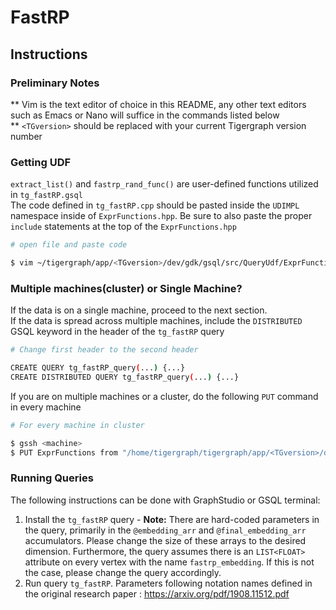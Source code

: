 # FastRP
## Instructions

### Preliminary Notes
**  Vim is the text editor of choice in this README, any other text editors such as Emacs or Nano will suffice in the commands listed below 
\
**  `<TGversion>` should be replaced with your current Tigergraph version number


### Getting UDF
`extract_list()` and `fastrp_rand_func()` are user-defined functions utilized in `tg_fastRP.gsql` \
The code defined in `tg_fastRP.cpp` should be pasted inside the `UDIMPL` namespace inside of `ExprFunctions.hpp`. Be sure to also paste the proper `include` statements at the top of the `ExprFunctions.hpp`
```bash
# open file and paste code

$ vim ~/tigergraph/app/<TGversion>/dev/gdk/gsql/src/QueryUdf/ExprFunctions.hpp
```

### Multiple machines(cluster) or Single Machine?
If the data is on a single machine, proceed to the next section.
\
If the data is spread across multiple machines, include the `DISTRIBUTED` GSQL keyword in the header of the `tg_fastRP` query 
```bash
# Change first header to the second header

CREATE QUERY tg_fastRP_query(...) {...}         
CREATE DISTRIBUTED QUERY tg_fastRP_query(...) {...}
```

If you are on multiple machines or a cluster, do the following `PUT` command in every machine
```bash
# For every machine in cluster  

$ gssh <machine>
$ PUT ExprFunctions from "/home/tigergraph/tigergraph/app/<TGversion>/dev/gdk/gsql/src/QueryUdf/ExprFunctions.hpp"
```

### Running Queries
The following instructions can be done with GraphStudio or GSQL terminal:
1. Install the `tg_fastRP` query - **Note:** There are hard-coded parameters in the query, primarily in the ```@embedding_arr``` and ```@final_embedding_arr``` accumulators. Please change the size of these arrays to the desired dimension. Furthermore, the query assumes there is an ```LIST<FLOAT>``` attribute on every vertex with the name `fastrp_embedding`. If this is not the case, please change the query accordingly.
2. Run query `tg_fastRP`. Parameters following notation names defined in the original research paper : https://arxiv.org/pdf/1908.11512.pdf
